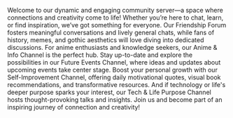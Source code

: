 Welcome to our dynamic and engaging community server—a space where connections and creativity come to life! Whether you’re here to chat, learn, or find inspiration, we’ve got something for everyone. Our Friendship Forum fosters meaningful conversations and lively general chats, while fans of history, memes, and gothic aesthetics will love diving into dedicated discussions. For anime enthusiasts and knowledge seekers, our Anime & Info Channel is the perfect hub. Stay up-to-date and explore the possibilities in our Future Events Channel, where ideas and updates about upcoming events take center stage. Boost your personal growth with our Self-Improvement Channel, offering daily motivational quotes, visual book recommendations, and transformative resources. And if technology or life's deeper purpose sparks your interest, our Tech & Life Purpose Channel hosts thought-provoking talks and insights. Join us and become part of an inspiring journey of connection and creativity! 
